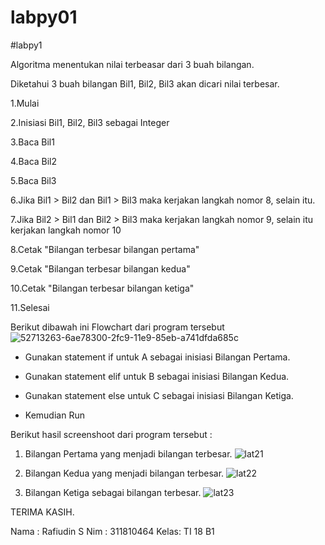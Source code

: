 # labpy01

#labpy1

Algoritma menentukan nilai terbeasar dari 3 buah bilangan.

Diketahui 3 buah bilangan Bil1, Bil2, Bil3 akan dicari nilai terbesar.

1.Mulai

2.Inisiasi Bil1, Bil2, Bil3 sebagai Integer

3.Baca Bil1

4.Baca Bil2

5.Baca Bil3

6.Jika Bil1 > Bil2 dan Bil1 > Bil3 maka kerjakan langkah nomor 8, selain itu.

7.Jika Bil2 > Bil1 dan Bil2 > Bil3 maka kerjakan langkah nomor 9, selain itu kerjakan langkah nomor 10

8.Cetak "Bilangan terbesar bilangan pertama"

9.Cetak "Bilangan terbesar bilangan kedua"

10.Cetak "Bilangan terbesar bilangan ketiga"

11.Selesai

Berikut dibawah ini Flowchart dari program tersebut
![52713263-6ae78300-2fc9-11e9-85eb-a741dfda685c](https://user-images.githubusercontent.com/46749109/52729673-35a05c80-2fec-11e9-8032-b64c9fb470c7.jpg)

- Gunakan statement if untuk A sebagai inisiasi Bilangan Pertama.

- Gunakan statement elif untuk B sebagai inisiasi Bilangan Kedua.

- Gunakan statement else untuk C sebagai inisiasi Bilangan Ketiga.

- Kemudian Run

Berikut hasil screenshoot dari program tersebut :

1. Bilangan Pertama yang menjadi bilangan terbesar.
![lat21](https://user-images.githubusercontent.com/46749109/52728786-81ea9d00-2fea-11e9-9503-afd68076b3e3.JPG)

2. Bilangan Kedua yang menjadi bilangan terbesar. 
![lat22](https://user-images.githubusercontent.com/46749109/52729182-4ac8bb80-2feb-11e9-8372-1f93c37ca085.JPG)

3. Bilangan Ketiga sebagai bilangan terbesar. 
![lat23](https://user-images.githubusercontent.com/46749109/52729229-5ddb8b80-2feb-11e9-8631-4395aa352af0.JPG)

TERIMA KASIH.

Nama : Rafiudin S
Nim  : 311810464
Kelas: TI 18 B1
